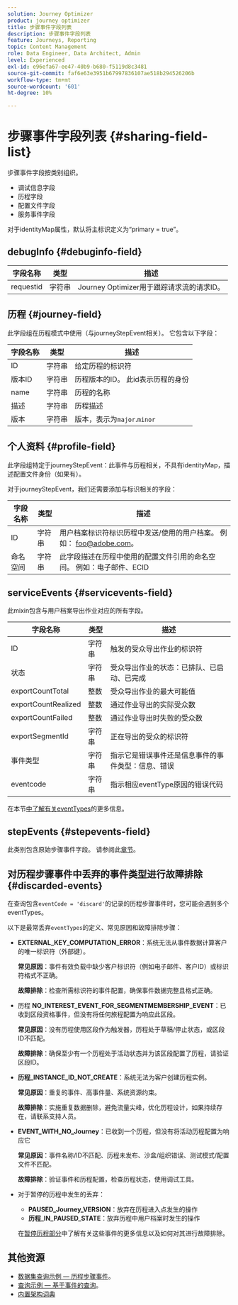 ```yaml
---
solution: Journey Optimizer
product: journey optimizer
title: 步骤事件字段列表
description: 步骤事件字段列表
feature: Journeys, Reporting
topic: Content Management
role: Data Engineer, Data Architect, Admin
level: Experienced
exl-id: e96efa67-ee47-40b9-b680-f5119d8c3481
source-git-commit: faf6e63e3951b67997836107ae518b294526206b
workflow-type: tm+mt
source-wordcount: '601'
ht-degree: 10%

---
```


# 步骤事件字段列表 {#sharing-field-list}

步骤事件字段按类别组织。

* 调试信息字段
* 历程字段
* 配置文件字段
* 服务事件字段

对于identityMap属性，默认将主标识定义为“primary = true”。

## debugInfo {#debuginfo-field}

| 字段名称 | 类型 | 描述 |
|---|---|------------|
| requestid | 字符串 | Journey Optimizer用于跟踪请求流的请求ID。 |

## 历程 {#journey-field}

此字段组在历程模式中使用（与journeyStepEvent相关）。 它包含以下字段：

| 字段名称 | 类型 | 描述 |
|---|---|------------|
| ID | 字符串 | 给定历程的标识符 |
| 版本ID | 字符串 | 历程版本的ID。 此id表示历程的身份 |
| name | 字符串 | 历程的名称 |
| 描述 | 字符串 | 历程描述 |
| 版本 | 字符串 | 版本，表示为`major`.`minor` |

## 个人资料 {#profile-field}

此字段组特定于journeyStepEvent：此事件与历程相关，不具有identityMap，描述配置文件身份（如果有）。

对于journeyStepEvent，我们还需要添加与标识相关的字段：

| 字段名称 | 类型 | 描述 |
|---|---|------------|
| ID | 字符串 | 用户档案标识符标识历程中发送/使用的用户档案。 例如： foo@adobe.com。 |
| 命名空间 | 字符串 | 此字段描述在历程中使用的配置文件引用的命名空间。 例如：电子邮件、ECID |

## serviceEvents {#servicevents-field}

此mixin包含与用户档案导出作业对应的所有字段。

| 字段名称 | 类型 | 描述 |
|---|---|------------|
| ID | 字符串 | 触发的受众导出作业的标识符 |
| 状态 | 字符串 | 受众导出作业的状态：已排队、已启动、已完成 |
| exportCountTotal | 整数 | 受众导出作业的最大可能值 |
| exportCountRealized | 整数 | 通过作业导出的实际受众数 |
| exportCountFailed | 整数 | 通过作业导出时失败的受众数 |
| exportSegmentId | 字符串 | 正在导出的受众的标识符 |
| 事件类型 | 字符串 | 指示它是错误事件还是信息事件的事件类型：信息、错误 |
| eventcode | 字符串 | 指示相应eventType原因的错误代码 |

在本节[中了解有关eventTypes &#x200B;](#discarded-events)的更多信息。

## stepEvents {#stepevents-field}

此类别包含原始步骤事件字段。 请参阅此[章节](../reports/sharing-legacy-fields.md)。


## 对历程步骤事件中丢弃的事件类型进行故障排除  {#discarded-events}

在查询包含`eventCode = 'discard'`的记录的历程步骤事件时，您可能会遇到多个eventTypes。

以下是最常丢弃`eventTypes`的定义、常见原因和故障排除步骤：

* **EXTERNAL_KEY_COMPUTATION_ERROR**：系统无法从事件数据计算客户的唯一标识符（外部键）。

  **常见原因**：事件有效负载中缺少客户标识符（例如电子邮件、客户ID）或标识符格式不正确。

  **故障排除**：检查所需标识符的事件配置，确保事件数据完整且格式正确。

* 历程 **NO_INTEREST_EVENT_FOR_SEGMENTMEMBERSHIP_EVENT**：已收到区段资格事件，但没有将任何旅程配置为响应此区段。

  **常见原因**：没有历程使用区段作为触发器，历程处于草稿/停止状态，或区段ID不匹配。

  **故障排除**：确保至少有一个历程处于活动状态并为该区段配置了历程，请验证区段ID。

* **历程_INSTANCE_ID_NOT_CREATE**：系统无法为客户创建历程实例。

  **常见原因**：重复的事件、高事件量、系统资源约束。

  **故障排除**：实施重复数据删除，避免流量尖峰，优化历程设计，如果持续存在，请联系支持人员。

* **EVENT_WITH_NO_Journey**：已收到一个历程，但没有将活动历程配置为响应它

  **常见原因**：事件名称/ID不匹配、历程未发布、沙盒/组织错误、测试模式/配置文件不匹配。

  **故障排除**：验证事件和历程配置，检查历程状态，使用调试工具。

* 对于暂停的历程中发生的丢弃：

   * **PAUSED_Journey_VERSION**：放弃在历程进入点发生的操作
   * **历程_IN_PAUSED_STATE**：放弃历程中用户档案时发生的操作

  在[暂停历程部分](../building-journeys/journey-pause.md#troubleshoot-profile-discards-in-paused-journeys)中了解有关这些事件的更多信息以及如何对其进行故障排除。

## 其他资源

* [数据集查询示例 — 历程步骤事件](../data/datasets-query-examples.md#journey-step-event)。
* [查询示例 — 基于事件的查询](query-examples.md#event-based-queries)。
* [内置架构词典](https://experienceleague.adobe.com/tools/ajo-schemas/schema-dictionary.html?lang=zh-Hans)

